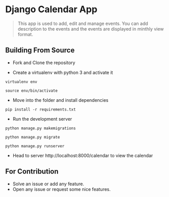 # Django Calendar App

> This app is used to add, edit and manage events. You can add description to the events and the events are displayed in minthly view format.

##  Building From Source 

* Fork and Clone the repository


* Create a virtualenv with python 3 and activate it
```
virtualenv env

source env/bin/activate
```

* Move into the folder and install dependencies
```
pip install -r requirements.txt
```

* Run the development server 
```
python manage.py makemigrations

python manage.py migrate

python manage.py runserver

```
* Head to server http://localhost:8000/calendar to view the calendar

## For Contribution

* Solve an issue or add any feature.
* Open any issue or request some nice features.

